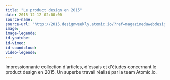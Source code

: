 ```yaml
---
title: "Le product design en 2015"
date: 2015-12-12 02:00:00
source-name:
source-url: "http://2015.designweekly.atomic.io/?ref=magazineduwebdesign"
image:
image-legende:
id-youtube:
id-vimeo:
id-soundcloud:
video-legende:
---
```

Impressionnante collection d'articles, d'essais et d'études concernant le product design en 2015. Un superbe travail réalisé par la team Atomic.io.
